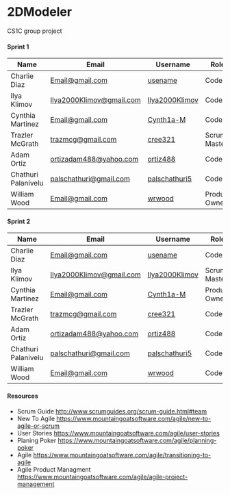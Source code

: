# 2DModeler
CS1C group project


#### Sprint 1
|Name|Email|Username|Role|
|----|-----|--------|----|
|Charlie Diaz|Email@gmail.com|[usename](https://github.com/)|Coder|
|Ilya Klimov|Ilya2000Klimov@gmail.com|[Ilya2000Klimov](https://github.com/Ilya2000Klimov)|Coder|
|Cynthia Martinez|Email@gmail.com|[Cynth1a-M](https://github.com/Cynth1a-M)|Coder|
|Trazler McGrath|trazmcg@gmail.com|[cree321](https://github.com/cree321)|Scrum Master|
|Adam Ortiz|ortizadam488@yahoo.com|[ortiz488](https://github.com/ortiz488)|Coder|
|Chathuri Palanivelu|palschathuri@gmail.com|[palschathuri5](https://github.com/palschathuri5)|Coder|
|William Wood|Email@gmail.com|[wrwood](https://github.com/wrwood)|Product Owner|

#### Sprint 2
|Name|Email|Username|Role|
|----|-----|--------|----|
|Charlie Diaz|Email@gmail.com|[usename](https://github.com/)|Coder|
|Ilya Klimov|Ilya2000Klimov@gmail.com|[Ilya2000Klimov](https://github.com/Ilya2000Klimov)|Scrum Master|
|Cynthia Martinez|Email@gmail.com|[Cynth1a-M](https://github.com/Cynth1a-M)|Product Owner|
|Trazler McGrath|trazmcg@gmail.com|[cree321](https://github.com/cree321)|Coder|
|Adam Ortiz|ortizadam488@yahoo.com|[ortiz488](https://github.com/ortiz488)|Coder|
|Chathuri Palanivelu|palschathuri@gmail.com|[palschathuri5](https://github.com/palschathuri5)|Coder|
|William Wood|Email@gmail.com|[wrwood](https://github.com/wrwood)|Coder|

#### Resources
* Scrum Guide http://www.scrumguides.org/scrum-guide.html#team
* New To Agile https://www.mountaingoatsoftware.com/agile/new-to-agile-or-scrum
* User Stories https://www.mountaingoatsoftware.com/agile/user-stories
* Planing Poker https://www.mountaingoatsoftware.com/agile/planning-poker
* Agile https://www.mountaingoatsoftware.com/agile/transitioning-to-agile
* Agile Product Managment https://www.mountaingoatsoftware.com/agile/agile-project-management
